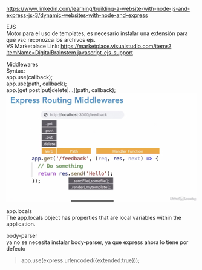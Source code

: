 https://www.linkedin.com/learning/building-a-website-with-node-js-and-express-js-3/dynamic-websites-with-node-and-express


EJS  
Motor para el uso de templates, es necesario instalar una extensión para que vsc reconozca los archivos ejs.  
VS Marketplace Link: https://marketplace.visualstudio.com/items?itemName=DigitalBrainstem.javascript-ejs-support  

Middlewares  
    Syntax:  
        app.use(callback);  
        app.use(path, callback);  
        app.[get|post|put|delete|...](path, callback);  
    ![Middlewares](./screen_captures/express_routing_middlewares.jpg)

app.locals  
The app.locals object has properties that are local variables within the application.  

body-parser  
ya no se necesita instalar body-parser, ya que express ahora lo tiene por defecto  
>app.use(express.urlencoded({extended:true}));  
